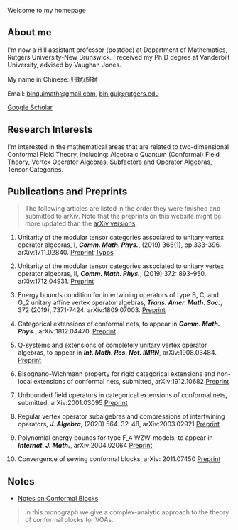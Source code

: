 Welcome to my homepage

## About me

I'm now a Hill assistant professor (postdoc) at Department of Mathematics, Rutgers University-New Brunswick. I received my Ph.D degree at Vanderbilt University, advised by Vaughan Jones.

My name in Chinese: 归斌/歸斌

Email: binguimath@gmail.com, bin.gui@rutgers.edu


[Google Scholar](https://scholar.google.com/citations?user=J1eHXH0AAAAJ&hl=en)



##  Research Interests

I'm interested in the mathematical areas that are related to two-dimensional Conformal Field Theory, including:  Algebraic Quantum (Conformal) Field Theory, Vertex Operator Algebras, Subfactors and Operator Algebras, Tensor Categories.

## Publications and Preprints 



> The following articles are listed in the order they were finished and submitted to arXiv. Note that the preprints on this website might be more updated than the [arXiv versions](https://arxiv.org/a/gui_b_1.html).

1. Unitarity of the modular tensor categories associated to unitary vertex operator algebras, I, ***Comm. Math. Phys.***, (2019) 366(1), pp.333-396. arXiv:1711.02840. [Preprint](Files/2017_UU1.pdf) [Typos](Files/2017_UU1_Typos.pdf)


1. Unitarity of the modular tensor categories associated to unitary vertex operator algebras, II,  ***Comm. Math. Phys.***, (2019) 372: 893-950. arXiv:1712.04931. [Preprint](Files/2017_UU2.pdf)
 
1. Energy bounds condition for intertwining operators of type B, C, and G_2
unitary affine vertex operator algebras,  ***Trans. Amer. Math. Soc.***, 372 (2019), 7371-7424. arXiv:1809.07003. [Preprint](Files/2018_BCG.pdf)



1. Categorical extensions of conformal nets, to appear in ***Comm. Math. Phys.***, arXiv:1812.04470. [Preprint](Files/2018_CE.pdf)

1. Q-systems and extensions of completely unitary vertex operator algebras, to appear in ***Int. Math. Res. Not. IMRN***, arXiv:1908.03484. [Preprint](Files/2019_Ext.pdf)

1. Bisognano-Wichmann property for rigid categorical extensions and non-local extensions of conformal nets, submitted, arXiv:1912.10682 [Preprint](Files/2019_Bisognano-Wichmann.pdf)

1. Unbounded field operators in categorical extensions of conformal nets, submitted, arXiv:2001.03095 [Preprint](Files/2020_Strong-Braiding.pdf)

1. Regular vertex operator subalgebras and compressions of intertwining operators, ***J. Algebra***, (2020) 564. 32-48, arXiv:2003.02921 [Preprint](Files/2020_Compressions.pdf)

1. Polynomial energy bounds for type F_4 WZW-models, to appear in ***Internat. J. Math.***, arXiv:2004.02064 [Preprint](Files/2020_F4.pdf)

1. Convergence of sewing conformal blocks, arXiv: 2011.07450  [Preprint](Files/2020_Sewing.pdf)


## Notes

- [Notes on Conformal Blocks](Files/2020_Conformal_Blocks.pdf) 


> In this monograph we give a complex-analytic approach to the theory of conformal blocks for VOAs.

